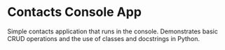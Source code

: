 # Contacts Console App
Simple contacts application that runs in the console. Demonstrates basic CRUD operations and the use of classes and docstrings in Python.
